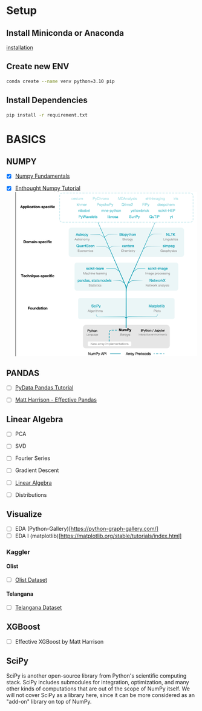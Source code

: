 # Setup

## Install Miniconda or Anaconda
[installation](https://docs.conda.io/projects/miniconda/en/latest/miniconda-install.html)

## Create new ENV
```sh
conda create --name venv python=3.10 pip
```

## Install Dependencies
```sh
pip install -r requirement.txt
```

# BASICS

## NUMPY
- [X] [Numpy Fundamentals](https://numpy.org/doc/stable/user/absolute_beginners.html)
- [X] [Enthought Numpy Tutorial](https://www.youtube.com/watch?v=ZB7BZMhfPgk)
![Numpy Applications](./Learn%20Numpy/assets/numpy%20applications.png)


## PANDAS
- [ ] [PyData Pandas Tutorial](https://www.youtube.com/watch?v=iYie42M1ZyU&pp=ygUTcGFuZGFzIHB5ZGF0YSB0YWxrcw%3D%3D)
- [ ] [Matt Harrison - Effective Pandas](https://www.youtube.com/watch?v=zgbUk90aQ6A&pp=ygUTcGFuZGFzIHB5ZGF0YSB0YWxrcw%3D%3D)


## Linear Algebra
- [ ] PCA
- [ ] SVD
- [ ] Fourier Series
- [ ] Gradient Descent
- [ ] [Linear Algebra](https://numpy.org/numpy-tutorials/content/tutorial-svd.html)
- [ ] Distributions


## Visualize
- [ ] EDA (Python-Gallery)[https://python-graph-gallery.com/]
- [ ] EDA I (matplotlib)[https://matplotlib.org/stable/tutorials/index.html]

### Kaggler
#### Olist
- [ ] [Olist Dataset](https://www.kaggle.com/datasets/olistbr/brazilian-ecommerce?datasetId=55151&sortBy=commentCount)

#### Telangana
- [ ] [Telangana Dataset](data.telangana.gov.in)


## XGBoost
- [ ] Effective XGBoost by Matt Harrison



## SciPy

SciPy is another open-source library from Python's scientific computing stack. SciPy includes submodules for integration, optimization, and many other kinds of computations that are out of the scope of NumPy itself. We will not cover SciPy as a library here, since it can be more considered as an "add-on" library on top of NumPy.